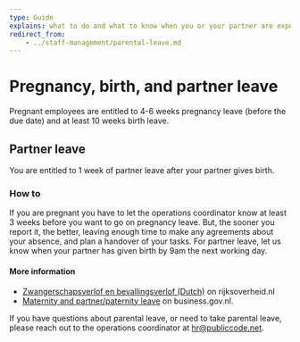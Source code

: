 ```yaml
---
type: Guide
explains: what to do and what to know when you or your partner are expecting
redirect_from:
    - ../staff-management/parental-leave.md
---
```


# Pregnancy, birth, and partner leave

Pregnant employees are entitled to 4-6 weeks pregnancy leave (before the due date)
and at least 10 weeks birth leave.

## Partner leave

You are entitled to 1 week of partner leave after your partner gives birth.

### How to

If you are pregnant you have to let the operations coordinator know at least 3 weeks before you want to go on pregnancy
leave. But, the sooner you report it, the better, leaving enough time to make any
agreements about your absence, and plan a handover of your tasks. For partner leave, let us know
when your partner has given birth by 9am the next working day.

#### More information

* [Zwangerschapsverlof en bevallingsverlof (Dutch)](https://www.rijksoverheid.nl/onderwerpen/zwangerschapsverlof-en-bevallingsverlof) on rijksoverheid.nl
* [Maternity and partner/paternity leave](https://business.gov.nl/regulation/leave-schemes/) on business.gov.nl.

If you have questions about parental leave, or need to take parental leave, please reach out to the operations coordinator at <hr@publiccode.net>.
